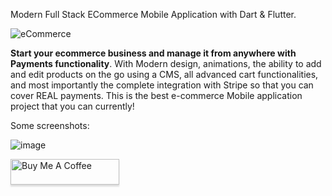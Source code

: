 
Modern Full Stack ECommerce Mobile Application with Dart & Flutter.

![eCommerce](https://i.imgur.com/XFDf3N0.png)



**Start your ecommerce business and manage it from anywhere with Payments functionality**. With Modern design, animations, the ability to add and edit products on the go using a CMS, all advanced cart functionalities, and most importantly the complete integration with Stripe so that you can cover REAL payments. This is the best e-commerce Mobile application project that you can currently!

Some screenshots:

![image](https://i.imgur.com/UwQmqat.png)

<a href="https://www.buymeacoffee.com/amrhishamks" target="_blank"><img src="https://www.buymeacoffee.com/assets/img/custom_images/orange_img.png" alt="Buy Me A Coffee" style="height: 41px !important;width: 174px !important;box-shadow: 0px 3px 2px 0px rgba(190, 190, 190, 0.5) !important;-webkit-box-shadow: 0px 3px 2px 0px rgba(190, 190, 190, 0.5) !important;" ></a>

